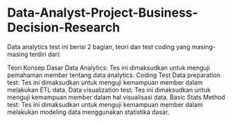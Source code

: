 # Data-Analyst-Project-Business-Decision-Research
Data analytics test ini berisi 2 bagian, teori dan test coding yang masing-masing terdiri dari:

Teori 
Konsep Dasar Data Analytics: Tes ini dimaksudkan untuk menguji pemahaman member tentang data analytics.
Coding Test
Data preparation test: Tes ini dimaksudkan untuk menguji kemampuan member dalam melakukan ETL data.
Data visualization test: Tes ini dimaksudkan untuk menguji kemampuan member dalam hal visualisasi data.
Basic Stats Method test: Tes ini dimaksudkan untuk menguji kemampuan member dalam melakukan modeling data menggunakan statistika dasar.
